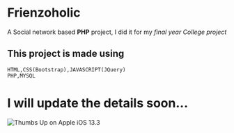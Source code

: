 
# Frienzoholic
A Social network based **PHP** project, I did it for my *final year College project*
## This project is made using
	HTML,CSS(Bootstrap),JAVASCRIPT(JQuery)
	PHP,MYSQL
# I will update the details soon...
![Thumbs Up on Apple iOS 13.3](https://emojipedia-us.s3.dualstack.us-west-1.amazonaws.com/thumbs/120/apple/237/thumbs-up-sign_1f44d.png)
